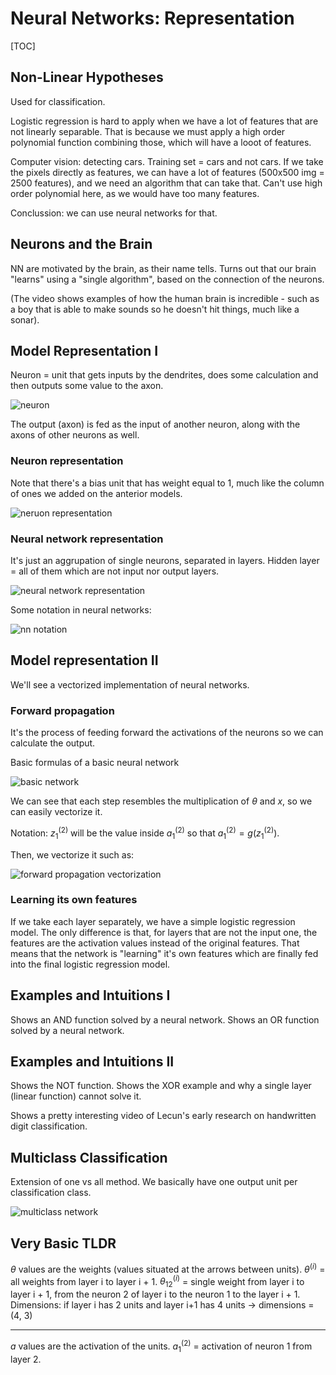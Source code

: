 
# Neural Networks: Representation

[TOC]

## Non-Linear Hypotheses

Used for classification.

Logistic regression is hard to apply when we have a lot of features that are not linearly separable. That is because we must apply a high order polynomial function combining those, which will have a looot of features.

Computer vision: detecting cars.
Training set = cars and not cars.
If we take the pixels directly as features, we can have a lot of features (500x500 img = 2500 features), and we need an algorithm that can take that.
Can't use high order polynomial here, as we would have too many features.

Conclussion: we can use neural networks for that.

## Neurons and the Brain
NN are motivated by the brain, as their name tells.
Turns out that our brain "learns" using a "single algorithm", based on the connection of the neurons.

(The video shows examples of how the human brain is incredible - such as a boy that is able to make sounds so he doesn't hit things, much like a sonar).

## Model Representation I
Neuron = unit that gets inputs by the dendrites, does some calculation and then outputs some value to the axon.

![neuron](http://i.imgur.com/2GG1aj1.png)

The output (axon) is fed as the input of another neuron, along with the axons of other neurons as well.

### Neuron representation
Note that there's a bias unit that has weight equal to 1, much like the column of ones we added on the anterior models.

![neruon representation](http://i.imgur.com/Cy8RPA5.png)

### Neural network representation
It's just an aggrupation of single neurons, separated in layers.
Hidden layer = all of them which are not input nor output layers.

![neural network representation](http://i.imgur.com/5VoSQZC.png)

Some notation in neural networks:

![nn notation](http://i.imgur.com/bu75S3a.png)

## Model representation II
We'll see a vectorized implementation of neural networks.

### Forward propagation
It's the process of feeding forward the activations of the neurons so we can calculate the output.

Basic formulas of a basic neural network

![basic network](http://i.imgur.com/vtp0mqp.png)

We can see that each step resembles the multiplication of $\theta$ and $x$, so we can easily vectorize it.

Notation: $z_1^{(2)}$ will be the value inside  $a_1^{(2)}$ so that $a_1^{(2)} = g(z_1^{(2)})$.

Then, we vectorize it such as:

![forward propagation vectorization](http://i.imgur.com/9JIqKFx.png)

### Learning its own features
If we take each layer separately, we have a simple logistic regression model.
The only difference is that, for layers that are not the input one, the features are the activation values instead of the original features.
That means that the network is "learning" it's own features which are finally fed into the final logistic regression model.


## Examples and Intuitions I
Shows an AND function solved by a neural network.
Shows an OR function solved by a neural network.

## Examples and Intuitions II
Shows the NOT function.
Shows the XOR example and why a single layer (linear function) cannot solve it.

Shows a pretty interesting video of Lecun's early research on handwritten digit classification.

## Multiclass Classification
Extension of one vs all method.
We basically have one output unit per classification class.

![multiclass network](http://i.imgur.com/7HJjqwz.png)



## Very Basic TLDR
$\theta$ values are the weights (values situated at the arrows between units).
$\theta^{(i)}$ = all weights from layer i to layer i + 1.
$\theta_{12}^{(i)}$ = single weight from layer i to layer i + 1, from the neuron 2 of layer i to the neuron 1 to the layer i + 1.
Dimensions: if layer i has 2 units and layer i+1 has 4 units -> dimensions = (4, 3)

------------

$a$ values are the activation of the units.
$a_1^{(2)}$ = activation of neuron 1 from layer 2.








































